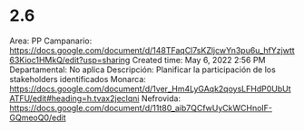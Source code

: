 # 2.6

Area: PP
Campanario: https://docs.google.com/document/d/148TFaqCl7sKZljcwYn3pu6u_hfYzjwtt63Kioc1HMkQ/edit?usp=sharing
Created time: May 6, 2022 2:56 PM
Departamental: No aplica
Descripción: Planificar la participación de los stakeholders identificados
Monarca: https://docs.google.com/document/d/1ver_Hm4LyGAqk2qoysLFHdP0UbUtATFU/edit#heading=h.tvax2jeclqni
Nefrovida: https://docs.google.com/document/d/11t80_aib7QCfwUyCkWCHnoIF-GQmeoQ0/edit
